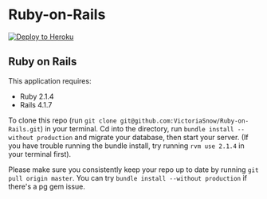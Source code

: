Ruby-on-Rails
=============

[![Deploy to Heroku](https://www.herokucdn.com/deploy/button.png)](https://heroku.com/deploy)

Ruby on Rails
-------------

This application requires:

- Ruby 2.1.4
- Rails 4.1.7


To clone this repo (run ```git clone git@github.com:VictoriaSnow/Ruby-on-Rails.git```) in your terminal. Cd into the directory, run ```bundle install --without production``` and migrate your database, then start your server. (If you have trouble running the bundle install, try running ```rvm use 2.1.4``` in your terminal first).

Please make sure you consistently keep your repo up to date by running ```git pull origin master```.  You can try ```bundle install --without production``` if there's a pg gem issue.